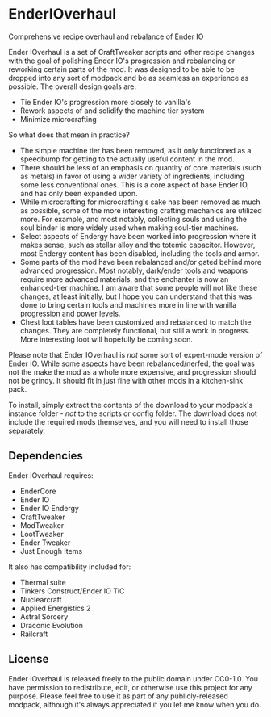 # EnderIOverhaul
Comprehensive recipe overhaul and rebalance of Ender IO

Ender IOverhaul is a set of CraftTweaker scripts and other recipe changes with the goal of polishing Ender IO's progression and rebalancing or reworking certain parts of the mod. It was designed to be able to be dropped into any sort of modpack and be as seamless an experience as possible. The overall design goals are:

* Tie Ender IO's progression more closely to vanilla's
* Rework aspects of and solidify the machine tier system
* Minimize microcrafting

So what does that mean in practice?

* The simple machine tier has been removed, as it only functioned as a speedbump for getting to the actually useful content in the mod.
* There should be less of an emphasis on quantity of core materials (such as metals) in favor of using a wider variety of ingredients, including some less conventional ones. This is a core aspect of base Ender IO, and has only been expanded upon.
* While microcrafting for microcrafting's sake has been removed as much as possible, some of the more interesting crafting mechanics are utilized more. For example, and most notably, collecting souls and using the soul binder is more widely used when making soul-tier machines.
* Select aspects of Endergy have been worked into progression where it makes sense, such as stellar alloy and the totemic capacitor. However, most Endergy content has been disabled, including the tools and armor.
* Some parts of the mod have been rebalanced and/or gated behind more advanced progression. Most notably, dark/ender tools and weapons require more advanced materials, and the enchanter is now an enhanced-tier machine. I am aware that some people will not like these changes, at least initially, but I hope you can understand that this was done to bring certain tools and machines more in line with vanilla progression and power levels.
* Chest loot tables have been customized and rebalanced to match the changes. They are completely functional, but still a work in progress. More interesting loot will hopefully be coming soon.

Please note that Ender IOverhaul is *not* some sort of expert-mode version of Ender IO. While some aspects have been rebalanced/nerfed, the goal was not the make the mod as a whole more expensive, and progression should not be grindy. It should fit in just fine with other mods in a kitchen-sink pack.

To install, simply extract the contents of the download to your modpack's instance folder - *not* to the scripts or config folder. The download does not include the required mods themselves, and you will need to install those separately.

## Dependencies

Ender IOverhaul requires:
* EnderCore
* Ender IO
* Ender IO Endergy
* CraftTweaker
* ModTweaker
* LootTweaker
* Ender Tweaker
* Just Enough Items

It also has compatibility included for:
* Thermal suite
* Tinkers Construct/Ender IO TiC
* Nuclearcraft
* Applied Energistics 2
* Astral Sorcery
* Draconic Evolution
* Railcraft

## License

Ender IOverhaul is released freely to the public domain under CC0-1.0. You have permission to redistribute, edit, or otherwise use this project for any purpose. Please feel free to use it as part of any publicly-released modpack, although it's always appreciated if you let me know when you do.
